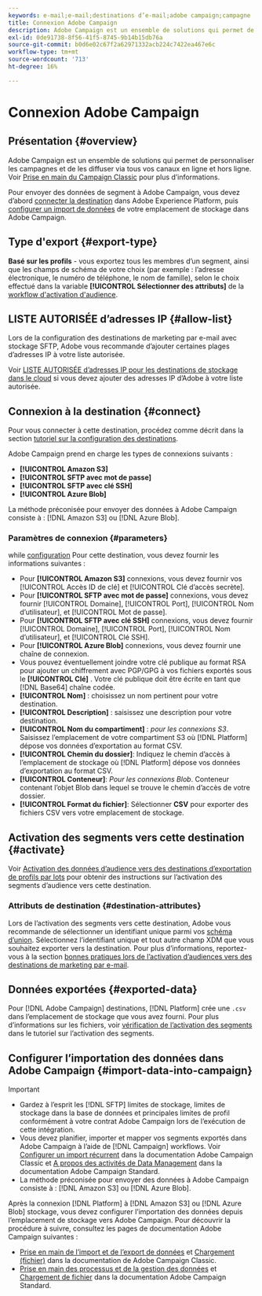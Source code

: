 ```yaml
---
keywords: e-mail;e-mail;destinations d’e-mail;adobe campaign;campagne
title: Connexion Adobe Campaign
description: Adobe Campaign est un ensemble de solutions qui permet de personnaliser les campagnes et de les diffuser via tous vos canaux en ligne et hors ligne.
exl-id: 0de91738-8f56-41f5-8745-9b14b15db76a
source-git-commit: b0d6e02c67f2a62971332acb224c7422ea467e6c
workflow-type: tm+mt
source-wordcount: '713'
ht-degree: 16%

---
```


# Connexion Adobe Campaign

## Présentation {#overview}

Adobe Campaign est un ensemble de solutions qui permet de personnaliser les campagnes et de les diffuser via tous vos canaux en ligne et hors ligne. Voir [Prise en main du Campaign Classic](https://experienceleague.adobe.com/docs/campaign-classic/using/getting-started/starting-with-adobe-campaign/about-adobe-campaign-classic.html?lang=fr) pour plus d’informations.

Pour envoyer des données de segment à Adobe Campaign, vous devez d’abord [connecter la destination](#connect-destination) dans Adobe Experience Platform, puis [configurer un import de données](#import-data-into-campaign) de votre emplacement de stockage dans Adobe Campaign.

## Type d&#39;export {#export-type}

**Basé sur les profils** - vous exportez tous les membres d’un segment, ainsi que les champs de schéma de votre choix (par exemple : l’adresse électronique, le numéro de téléphone, le nom de famille), selon le choix effectué dans la variable **[!UICONTROL Sélectionner des attributs]** de la [workflow d&#39;activation d&#39;audience](../../ui/activate-batch-profile-destinations.md#select-attributes).

## LISTE AUTORISÉE d’adresses IP {#allow-list}

Lors de la configuration des destinations de marketing par e-mail avec stockage SFTP, Adobe vous recommande d’ajouter certaines plages d’adresses IP à votre liste autorisée.

Voir [LISTE AUTORISÉE d’adresses IP pour les destinations de stockage dans le cloud](../cloud-storage/ip-address-allow-list.md) si vous devez ajouter des adresses IP d’Adobe à votre liste autorisée.

## Connexion à la destination {#connect}

Pour vous connecter à cette destination, procédez comme décrit dans la section [tutoriel sur la configuration des destinations](../../ui/connect-destination.md).

Adobe Campaign prend en charge les types de connexions suivants :

* **[!UICONTROL Amazon S3]**
* **[!UICONTROL SFTP avec mot de passe]**
* **[!UICONTROL SFTP avec clé SSH]**
* **[!UICONTROL Azure Blob]**

La méthode préconisée pour envoyer des données à Adobe Campaign consiste à : [!DNL Amazon S3] ou [!DNL Azure Blob].

### Paramètres de connexion {#parameters}

while [configuration](../../ui/connect-destination.md) Pour cette destination, vous devez fournir les informations suivantes :

* Pour **[!UICONTROL Amazon S3]** connexions, vous devez fournir vos [!UICONTROL Accès ID de clé] et [!UICONTROL Clé d’accès secrète].
* Pour **[!UICONTROL SFTP avec mot de passe]** connexions, vous devez fournir [!UICONTROL Domaine], [!UICONTROL Port], [!UICONTROL Nom d’utilisateur], et [!UICONTROL Mot de passe].
* Pour **[!UICONTROL SFTP avec clé SSH]** connexions, vous devez fournir [!UICONTROL Domaine], [!UICONTROL Port], [!UICONTROL Nom d’utilisateur], et [!UICONTROL Clé SSH].
* Pour **[!UICONTROL Azure Blob]** connexions, vous devez fournir une chaîne de connexion.
* Vous pouvez éventuellement joindre votre clé publique au format RSA pour ajouter un chiffrement avec PGP/GPG à vos fichiers exportés sous le **[!UICONTROL Clé]** . Votre clé publique doit être écrite en tant que [!DNL Base64] chaîne codée.
* **[!UICONTROL Nom]** : choisissez un nom pertinent pour votre destination.
* **[!UICONTROL Description]** : saisissez une description pour votre destination.
* **[!UICONTROL Nom du compartiment]** : *pour les connexions S3*. Saisissez l’emplacement de votre compartiment S3 où [!DNL Platform] dépose vos données d’exportation au format CSV.
* **[!UICONTROL Chemin du dossier]**: Indiquez le chemin d’accès à l’emplacement de stockage où [!DNL Platform] dépose vos données d’exportation au format CSV.
* **[!UICONTROL Conteneur]**: *Pour les connexions Blob*. Conteneur contenant l’objet Blob dans lequel se trouve le chemin d’accès de votre dossier.
* **[!UICONTROL Format du fichier]**: Sélectionner **CSV** pour exporter des fichiers CSV vers votre emplacement de stockage.

## Activation des segments vers cette destination {#activate}

Voir [Activation des données d’audience vers des destinations d’exportation de profils par lots](../../ui/activate-batch-profile-destinations.md) pour obtenir des instructions sur l’activation des segments d’audience vers cette destination.

### Attributs de destination {#destination-attributes}

Lors de l’activation des segments vers cette destination, Adobe vous recommande de sélectionner un identifiant unique parmi vos [schéma d’union](../../../profile/home.md#profile-fragments-and-union-schemas). Sélectionnez l’identifiant unique et tout autre champ XDM que vous souhaitez exporter vers la destination. Pour plus d’informations, reportez-vous à la section [bonnes pratiques lors de l’activation d’audiences vers des destinations de marketing par e-mail](overview.md#best-practices).

## Données exportées {#exported-data}

Pour [!DNL Adobe Campaign] destinations, [!DNL Platform] crée une `.csv` dans l’emplacement de stockage que vous avez fourni. Pour plus d’informations sur les fichiers, voir [vérification de l’activation des segments](../../ui/activate-batch-profile-destinations.md#verify) dans le tutoriel sur l’activation des segments.

## Configurer l’importation des données dans Adobe Campaign {#import-data-into-campaign}

>[!IMPORTANT]
>
>* Gardez à l’esprit les [!DNL SFTP] limites de stockage, limites de stockage dans la base de données et principales limites de profil conformément à votre contrat Adobe Campaign lors de l’exécution de cette intégration.
>* Vous devez planifier, importer et mapper vos segments exportés dans Adobe Campaign à l’aide de [!DNL Campaign] workflows. Voir [Configurer un import récurrent](https://experienceleague.adobe.com/docs/campaign-classic/using/automating-with-workflows/use-cases/data-management/recurring-import-workflow.html?lang=fr) dans la documentation Adobe Campaign Classic et [A propos des activités de Data Management](https://experienceleague.adobe.com/docs/campaign-standard/using/managing-processes-and-data/data-management-activities/about-data-management-activities.html) dans la documentation Adobe Campaign Standard.
>* La méthode préconisée pour envoyer des données à Adobe Campaign consiste à : [!DNL Amazon S3] ou [!DNL Azure Blob].


Après la connexion [!DNL Platform] à [!DNL Amazon S3] ou [!DNL Azure Blob] stockage, vous devez configurer l’importation des données depuis l’emplacement de stockage vers Adobe Campaign. Pour découvrir la procédure à suivre, consultez les pages de documentation Adobe Campaign suivantes :
* [Prise en main de l’import et de l’export de données](https://experienceleague.adobe.com/docs/campaign-classic/using/getting-started/importing-and-exporting-data/get-started-data-import-export.html?lang=fr) et [Chargement (fichier)](https://experienceleague.adobe.com/docs/campaign-classic/using/automating-with-workflows/action-activities/data-loading--file-.html) dans la documentation de Adobe Campaign Classic.
* [Prise en main des processus et de la gestion des données](https://experienceleague.adobe.com/docs/campaign-standard/using/managing-processes-and-data/get-started-workflows.html) et [Chargement de fichier](https://experienceleague.adobe.com/docs/campaign-standard/using/managing-processes-and-data/data-management-activities/load-file.html) dans la documentation Adobe Campaign Standard.
